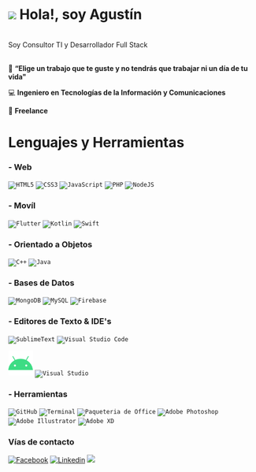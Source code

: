 
# <a href="https://www.gautamkrishnar.com/"><img src="https://media.giphy.com/media/hvRJCLFzcasrR4ia7z/giphy.gif" width="30px"></a>  Hola!, soy Agustín 
<br>
Soy Consultor TI y Desarrollador Full Stack
<br><br>

:thought_balloon: **“Elige un trabajo que te guste y no tendrás que trabajar ni un día de tu vida"**
<br>

:computer: **Ingeniero en Tecnologías de la Información y Comunicaciones**  

:briefcase: **Freelance**
<br>

# Lenguajes y Herramientas
### - Web

<code><img title="HTML5" height="50" src="https://img.icons8.com/color/48/000000/html-5.png"/></code>
<code><img title="CSS3" height="50" src="https://img.icons8.com/color/48/000000/css3.png"/></code>
<code><img title="JavaScript" height="50" src="https://img.icons8.com/color/48/000000/javascript--v1.png"></code>
<code><img title="PHP" height="50" src="https://img.icons8.com/officexs/80/000000/php-logo.png"/></code>
<code><img title="NodeJS" height="50" src="https://img.icons8.com/color/48/000000/nodejs.png"/></code>
### - Movíl
<code><img title="Flutter" height="50" src="https://img.icons8.com/color/48/000000/flutter.png"/></code>
<code><img title="Kotlin" height="50" src="https://img.icons8.com/color/48/000000/kotlin.png"/></code>
<code><img title="Swift" height="50" src="https://img.icons8.com/fluent/48/000000/swift.png"/></code>
### - Orientado a Objetos
<code><img title="C++" height="50" src="https://img.icons8.com/color/48/000000/c-plus-plus-logo.png"/></code>
<code><img title="Java" height="50" src="https://img.icons8.com/color/48/000000/java-coffee-cup-logo.png"/></code>
### - Bases de Datos
<code><img title="MongoDB" height="50" src="https://img.icons8.com/color/48/000000/mongodb.png"/></code>
<code><img title="MySQL"  src="https://img.icons8.com/ios-filled/50/000000/mysql-logo.png"/></code>
<code><img title="Firebase" height="50" src="https://img.icons8.com/color/48/000000/firebase.png"/></code>
### - Editores de Texto & IDE's
<code><img title="SublimeText" height="50" src="https://img.icons8.com/color/48/000000/sublime-text.png"/></code>
<code><img title="Visual Studio Code" height="50" src="https://img.icons8.com/fluent/48/000000/visual-studio-code-2019.png"/></code>

<code><img title="Android Studio" height="50" src="https://raw.githubusercontent.com/github/explore/80688e429a7d4ef2fca1e82350fe8e3517d3494d/topics/android/android.png"></code>
<code><img title="Visual Studio" height="50" src="https://img.icons8.com/color/48/000000/visual-studio.png"/></code>
### - Herramientas
<code><img title="GitHub" src="https://img.icons8.com/ios-filled/50/000000/github.png"/></code>
<code><img title="Terminal" src="https://img.icons8.com/fluent/48/000000/console.png"/></code>
<code><img title="Paqueteria de Office" src="https://img.icons8.com/color/48/000000/office-365.png"/></code>
<code><img title="Adobe Photoshop" src="https://img.icons8.com/fluent/48/000000/adobe-photoshop.png"/></code>
<code><img title="Adobe Illustrator" src="https://img.icons8.com/color/48/000000/adobe-illustrator.png"/></code>
<code><img title="Adobe XD" src="https://img.icons8.com/color/48/000000/adobe-xd--v1.png"/></code>
<br>

### Vías de contacto 

[<img title="Facebook" src="https://img.icons8.com/color/48/000000/facebook-new.png"/>][facebook]
[<img title="Linkedin" src="https://img.icons8.com/color/48/000000/linkedin-circled.png"/>][linkedin]
[<img src="https://img.icons8.com/color/48/000000/domain--v1.png"/>][website]

[website]: http://axioma.network/
[linkedin]: https://www.linkedin.com/in/jaguerrero-romero/
[facebook]: https://www.facebook.com/jaguerrer0
